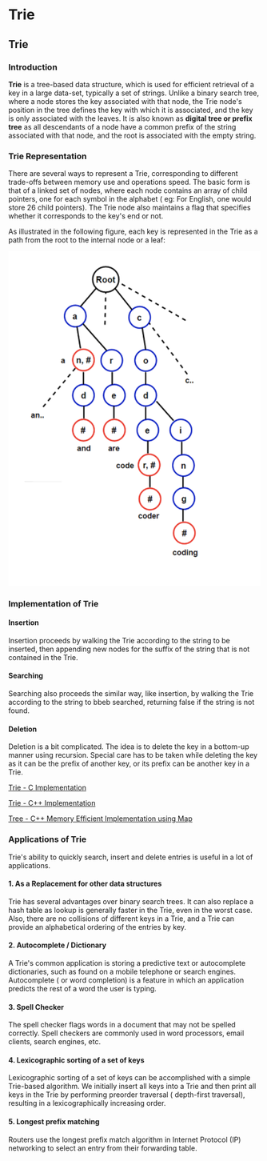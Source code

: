 # Trie

## Trie&#x20;

### Introduction

**Trie** is a tree-based data structure, which is used for efficient retrieval of a key in a large data-set, typically a set of strings. Unlike a binary search tree, where a node stores the key associated with that node, the Trie node's position in the tree defines the key with which it is associated, and the key is only associated with the leaves. It is also known as **digital tree or prefix tree** as all descendants of a node have a  common prefix of the string associated with that node, and the root is associated with the empty string.

### Trie Representation

There are several ways to represent a Trie, corresponding to different trade-offs between memory use and operations speed. The basic form is that of a linked set of nodes, where each node contains an array of child pointers, one for each symbol in the alphabet ( eg: For English, one would store 26 child pointers). The Trie node also maintains a flag that specifies whether it corresponds to the key's end or not.

As illustrated in the following figure, each key is represented in the Trie as a path from the root to the internal node or a leaf:

![Trie Representation](<../../.gitbook/assets/Screenshot 2021-05-31 at 1.47.31 PM.png>)

### Implementation of Trie

#### Insertion

Insertion proceeds by walking the Trie according to the string to be inserted, then appending new nodes for the suffix of the string that is not contained in the Trie.

#### Searching

Searching also proceeds the similar way, like insertion, by walking the Trie according to the string to bbeb searched, returning false if the string is not found.

#### Deletion

Deletion is a bit complicated. The idea is to delete the key in a bottom-up manner using recursion. Special care has to be taken while deleting the key as it can be the prefix of another key, or its prefix can be another key in a Trie.

[Trie - C Implementation](trie-c-implementation.md)

[Trie  - C++ Implementation](trie-c++-implementation.md)

[Tree - C++ Memory Efficient Implementation using Map](tree-c++-memory-efficient.md)

### Applications of Trie

Trie's ability to quickly search, insert and delete entries is useful in a lot of applications.

#### 1. As a Replacement for other data structures

Trie has several advantages over binary search trees. It can also replace a hash table as lookup is generally faster in the Trie, even in the worst case. Also, there are no collisions of different keys in a Trie, and a Trie can provide an alphabetical ordering of the entries by key.

#### 2. Autocomplete / Dictionary

A Trie's common application is storing a predictive text or autocomplete dictionaries, such as found on a mobile telephone or search engines. Autocomplete ( or word completion) is a feature in which an application predicts the rest of a word the user is typing.

#### 3. Spell Checker

The spell checker flags words in a document that may not be spelled correctly. Spell checkers are commonly used in word processors, email clients, search engines, etc.

#### 4. Lexicographic sorting of a set of keys

Lexicographic sorting of a set of keys can be accomplished with a simple Trie-based algorithm. We initially insert all keys into a Trie and then print all keys in the Trie by performing preorder traversal ( depth-first traversal), resulting in a lexicographically increasing order.

#### 5. Longest prefix matching

Routers use the longest prefix match algorithm in Internet Protocol (IP) networking to select an entry from their forwarding table.

